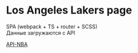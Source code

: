 # Los Angeles Lakers page

SPA (webpack + TS + router + SCSS)  
Данные загружаются с API

[API-NBA](https://api-sports.io/documentation/nba/v2)
